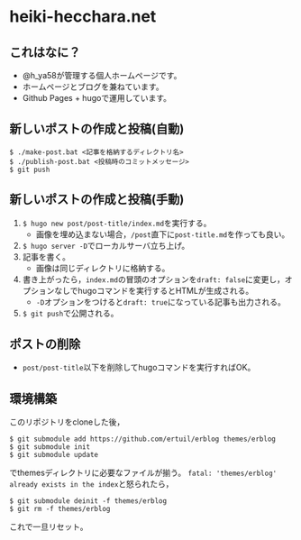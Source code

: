 # heiki-hecchara.net

## これはなに？
- @h_ya58が管理する個人ホームページです。
- ホームページとブログを兼ねています。
- Github Pages + hugoで運用しています。

## 新しいポストの作成と投稿(自動)

```
$ ./make-post.bat <記事を格納するディレクトリ名>
$ ./publish-post.bat <投稿時のコミットメッセージ>
$ git push
```

## 新しいポストの作成と投稿(手動)

1. `$ hugo new post/post-title/index.md`を実行する。
    - 画像を埋め込まない場合，`/post`直下に`post-title.md`を作っても良い。
2. `$ hugo server -D`でローカルサーバ立ち上げ。
3. 記事を書く。
    - 画像は同じディレクトリに格納する。
4. 書き上がったら，`index.md`の冒頭のオプションを`draft: false`に変更し，オプションなしでhugoコマンドを実行するとHTMLが生成される。
    - `-D`オプションをつけると`draft: true`になっている記事も出力される。
5. `$ git push`で公開される。

## ポストの削除
- `post/post-title`以下を削除してhugoコマンドを実行すればOK。

## 環境構築
このリポジトリをcloneした後，

```
$ git submodule add https://github.com/ertuil/erblog themes/erblog
$ git submodule init
$ git submodule update
```

でthemesディレクトリに必要なファイルが揃う。
`fatal: 'themes/erblog' already exists in the index`と怒られたら，

```
$ git submodule deinit -f themes/erblog
$ git rm -f themes/erblog
```
これで一旦リセット。
